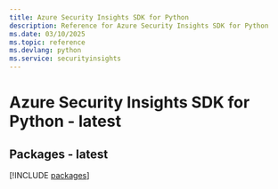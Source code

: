 ```yaml
---
title: Azure Security Insights SDK for Python
description: Reference for Azure Security Insights SDK for Python
ms.date: 03/10/2025
ms.topic: reference
ms.devlang: python
ms.service: securityinsights
---
```

# Azure Security Insights SDK for Python - latest
## Packages - latest
[!INCLUDE [packages](security-insights-index.md)]